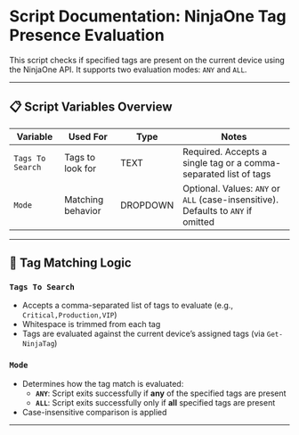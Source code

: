 # Script Documentation: NinjaOne Tag Presence Evaluation

This script checks if specified tags are present on the current device using the NinjaOne API. It supports two evaluation modes: `ANY` and `ALL`.

---

## 📋 Script Variables Overview

| Variable          | Used For                             | Type     | Notes                                                                 |
|-------------------|--------------------------------------|----------|-----------------------------------------------------------------------|
| `Tags To Search` | Tags to look for                     | TEXT     | Required. Accepts a single tag or a comma-separated list of tags      |
| `Mode`           | Matching behavior                    | DROPDOWN | Optional. Values: `ANY` or `ALL` (case-insensitive). Defaults to `ANY` if omitted |

---

## 🔎 Tag Matching Logic

### `Tags To Search`
- Accepts a comma-separated list of tags to evaluate (e.g., `Critical,Production,VIP`)
- Whitespace is trimmed from each tag
- Tags are evaluated against the current device’s assigned tags (via `Get-NinjaTag`)

### `Mode`
- Determines how the tag match is evaluated:
  - **`ANY`**: Script exits successfully if **any** of the specified tags are present
  - **`ALL`**: Script exits successfully only if **all** specified tags are present
- Case-insensitive comparison is applied

---
